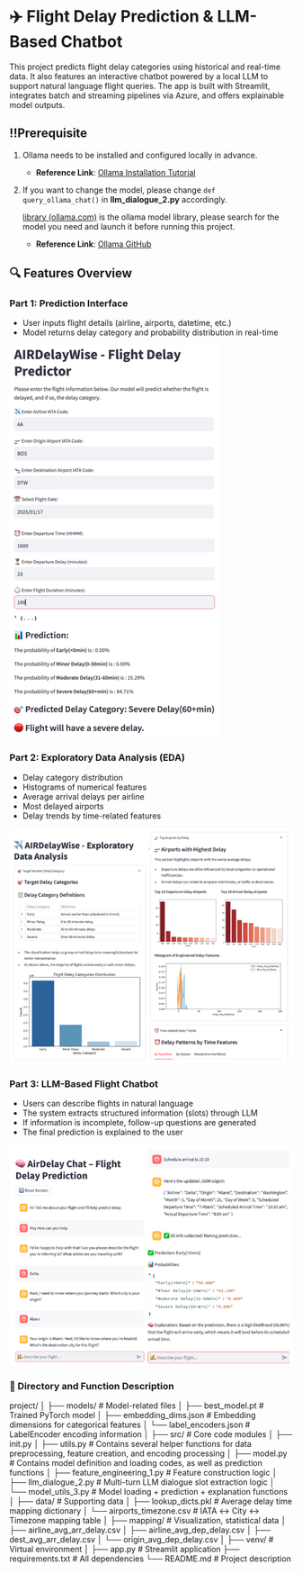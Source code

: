 # ✈️ Flight Delay Prediction & LLM-Based Chatbot
This project predicts flight delay categories using historical and real-time data. It also features an interactive chatbot powered by a local LLM to support natural language flight queries. The app is built with Streamlit, integrates batch and streaming pipelines via Azure, and offers explainable model outputs.

## ‼️Prerequisite
1. Ollama needs to be installed and configured locally in advance.

    - **Reference Link**: [Ollama Installation Tutorial](https://www.cnblogs.com/obullxl/p/18295202/NTopic2024071001)

2. If you want to change the model, please change `def query_ollama_chat()` in **llm_dialogue_2.py** accordingly.
    
    [library (ollama.com)](https://ollama.com/library) is the ollama model library, please search for the model you need and launch it before running this project.

    - **Reference Link**: [Ollama GitHub](https://github.com/ollama/ollama)

## 🔍 Features Overview

### Part 1: Prediction Interface
- User inputs flight details (airline, airports, datetime, etc.)
- Model returns delay category and probability distribution in real-time

![Prediction Interface](figs/Prediction_Interface.png)

### Part 2: Exploratory Data Analysis (EDA)
- Delay category distribution
- Histograms of numerical features
- Average arrival delays per airline
- Most delayed airports
- Delay trends by time-related features

![EDA of Training Data](figs/Traindata_EDA.png)

### Part 3: LLM-Based Flight Chatbot
- Users can describe flights in natural language
- The system extracts structured information (slots) through LLM
- If information is incomplete, follow-up questions are generated
- The final prediction is explained to the user

![Chatbot](figs/Chatbot.png)

### 📂 Directory and Function Description
project/
│
├── models/                             # Model-related files
│   ├── best_model.pt                   # Trained PyTorch model
│   ├── embedding_dims.json             # Embedding dimensions for categorical features
│   └── label_encoders.json             # LabelEncoder encoding information
│
├── src/                                # Core code modules
│   ├── init.py
│   ├── utils.py                        # Contains several helper functions for data preprocessing, feature creation, and encoding processing
│   ├── model.py                        # Contains model definition and loading codes, as well as prediction functions
│   ├── feature_engineering_1.py        # Feature construction logic
│   ├── llm_dialogue_2.py               # Multi-turn LLM dialogue slot extraction logic
│   └── model_utils_3.py                # Model loading + prediction + explanation functions
│
├── data/                               # Supporting data
│   ├── lookup_dicts.pkl                # Average delay time mapping dictionary
│   └── airports_timezone.csv           # IATA ↔️ City ↔️ Timezone mapping table
│
├── mapping/                            # Visualization, statistical data
│   ├── airline_avg_arr_delay.csv
│   ├── airline_avg_dep_delay.csv
│   ├── dest_avg_arr_delay.csv
│   └── origin_avg_dep_delay.csv
│
├── venv/                               # Virtual environment
│
├── app.py                              # Streamlit application
├── requirements.txt                    # All dependencies
└── README.md                           # Project description


